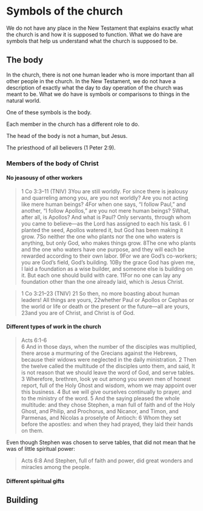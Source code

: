 # Symbols of the church

We do not have any place in the New Testament that explains exactly what the church is and how it is supposed to function. What we do have are symbols that help us understand what the church is supposed to be.

## The body

In the church, there is not one human leader who is more important than all other people in the church. In the New Testament, we do not have a description of exactly what the day to day operation of the church was meant to be. What we do have is symbols or comparisons to things in the natural world.

One of these symbols is the body.

Each member in the church has a different role to do.

The head of the body is not a human, but Jesus.

The priesthood of all believers (1 Peter 2:9).

### Members of the body of Christ

#### No jeasousy of other workers

> 1 Co 3:3–11 (TNIV)
> 3You are still worldly. For since there is jealousy and quarreling among you, are you not worldly? Are you not acting like mere human beings? 4For when one says, “I follow Paul,” and another, “I follow Apollos,” are you not mere human beings?
> 5What, after all, is Apollos? And what is Paul? Only servants, through whom you came to believe—as the Lord has assigned to each his task. 6 I planted the seed, Apollos watered it, but God has been making it grow. 7So neither the one who plants nor the one who waters is anything, but only God, who makes things grow. 8The one who plants and the one who waters have one purpose, and they will each be rewarded according to their own labor. 9For we are God’s co-workers; you are God’s field, God’s building.
> 10By the grace God has given me, I laid a foundation as a wise builder, and someone else is building on it. But each one should build with care. 11For no one can lay any foundation other than the one already laid, which is Jesus Christ.

> 1 Co 3:21–23 (TNIV)
> 21 So then, no more boasting about human leaders! All things are yours, 22whether Paul or Apollos or Cephas or the world or life or death or the present or the future—all are yours, 23and you are of Christ, and Christ is of God.

#### Different types of work in the church

> Acts 6:1-6  
> 6 And in those days, when the number of the disciples was multiplied, there arose a murmuring of the Grecians against the Hebrews, because their widows were neglected in the daily ministration.
> 2 Then the twelve called the multitude of the disciples unto them, and said, It is not reason that we should leave the word of God, and serve tables.
> 3 Wherefore, brethren, look ye out among you seven men of honest report, full of the Holy Ghost and wisdom, whom we may appoint over this business.
> 4 But we will give ourselves continually to prayer, and to the ministry of the word.
> 5 And the saying pleased the whole multitude: and they chose Stephen, a man full of faith and of the Holy Ghost, and Philip, and Prochorus, and Nicanor, and Timon, and Parmenas, and Nicolas a proselyte of Antioch:
> 6 Whom they set before the apostles: and when they had prayed, they laid their hands on them.

Even though Stephen was chosen to serve tables, that did not mean that he was of little spiritual power:

> Acts 6:8 And Stephen, full of faith and power, did great wonders and miracles among the people.

#### Different spiritual gifts

## Building
